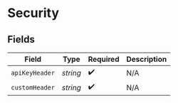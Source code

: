 # Security


## Fields

| Field              | Type               | Required           | Description        |
| ------------------ | ------------------ | ------------------ | ------------------ |
| `apiKeyHeader`     | *string*           | :heavy_check_mark: | N/A                |
| `customHeader`     | *string*           | :heavy_check_mark: | N/A                |